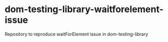 # dom-testing-library-waitforelement-issue
Repository to reproduce waitForElement issue in dom-testing-library
